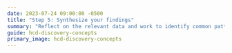 ```yaml
---
date: 2023-07-24 09:00:00 -0500
title: "Step 5: Synthesize your findings"
summary: "Reflect on the relevant data and work to identify common patterns or trends."
guide: hcd-discovery-concepts
primary_image: hcd-discovery-concepts
---
```

